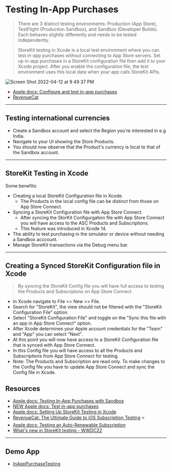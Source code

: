 # Testing In-App Purchases

> There are 3 distinct testing environments: Production (App Store), TestFlight (Production Sandbox), and Sandbox (Developer Builds). Each behaves slightly differently and needs to be tested independently.

> StoreKit testing in Xcode is a local test environment where you can test in-app purchases without connecting to App Store servers. Set up in-app purchases in a StoreKit configuration file then add it to your Xcode project. After you enable the configuration file, the test environment uses this local data when your app calls StoreKit APIs.

![Screen Shot 2022-04-12 at 9 49 37 PM](https://user-images.githubusercontent.com/1819208/163083557-0662d0c6-9855-4399-ab4c-ca6e712f5a18.png)

* [Apple docs: Configure and test in-app purchases](https://help.apple.com/app-store-connect/#/dev7e89e149d)
* [RevenueCat](https://www.revenuecat.com/blog/engineering/the-ultimate-guide-to-subscription-testing-on-ios/)

***

## Testing international currencies 

* Create a Sandbox account and select the Region you're interested in e.g India.
* Navigate to your UI showing the Store Products. 
* You should now observe that the Product's currency is local to that of the Sandbox account.

***

## StoreKit Testing in Xcode 

Some benefits: 
* Creating a local StoreKit Configuration file in Xcode.
  * The Products in the local config file can be distinct from those on App Store Connect.
* Syncing a StoreKit Configuration file with App Store Connect.
  * After syncing the StorKit Configurgation file with App Store Connect you will have access to the ASC Products and Subscriptions.
  * This feature was introduced in Xcode 14. 
* The ability to test purchasing in the simulator or device without needing a Sandbox acccount.
* Manage StoreKit transactions via the Debug menu bar.

***

## Creating a Synced StoreKit Configuration file in Xcode

> By syncing the StoreKit Config file you will have full access to testing the Products and Subscriptons on App Store Connect.

* In Xcode navigate to File >> New >> File. 
* Search for "StoreKit", the view should not be filtered with the "StoreKit Configuration File" option. 
* Select "StoreKit Configuration File" and toggle on the "Sync this file with an app in App Store Connect" option. 
* After Xcode determines your Apple account credentials for the "Team" and "App" you can select "Next".
* At this point you will now have access to a StoreKit Configuration file that is synced with App Store Connect.
* In this Config file you will have access to all the Products and Subscriptions from App Store Connect for testing. 
* Note: The Products and Subscription are read only. To make changes to the Config file you have to update App Store Connect and sync the Config file in Xcode.

## Resources

* [Apple docs: Testing In-App Purchases with Sandbox
](https://developer.apple.com/documentation/storekit/in-app_purchase/testing_in-app_purchases_with_sandbox)
* [NEW Apple docs: Test in-app purchases](https://developer.apple.com/help/app-store-connect/test-in-app-purchases-main/test-in-app-purchases)
* [Apple docs: Setting Up StoreKit Testing in Xcode](https://developer.apple.com/documentation/xcode/setting-up-storekit-testing-in-xcode)
* [RevenueCat: The Ultimate Guide to iOS Subscription Testing](https://www.revenuecat.com/blog/the-ultimate-guide-to-subscription-testing-on-ios#sandbox) ⭐️
* [Apple docs: Testing an Auto-Renewable Subscription](https://developer.apple.com/documentation/storekit/in-app_purchase/testing_in-app_purchases_with_sandbox/testing_an_auto-renewable_subscription)
* [What's new in StoreKit testing - WWDC22](https://developer.apple.com/videos/play/wwdc2022/10039/)

***

## Demo App

* [InAppPurchaseTesting](https://github.com/alexpaul/InAppPurchaseTesting)
